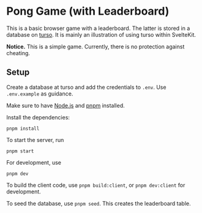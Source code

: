 # Pong Game (with Leaderboard)

This is a basic browser game with a leaderboard. The latter is stored in a database on [turso](https://turso.tech/). It is mainly an illustration of using turso within SvelteKit.

**Notice.** This is a simple game. Currently, there is no protection against cheating.

## Setup

Create a database at turso and add the credentials to `.env`. Use `.env.example` as guidance.

Make sure to have [Node.js](https://nodejs.org) and [pnpm](https://pnpm.io/) installed.

Install the dependencies:

`pnpm install`

To start the server, run

`pnpm start`

For development, use

`pnpm dev`

To build the client code, use `pnpm build:client`, or `pnpm dev:client` for development.

To seed the database, use `pnpm seed`. This creates the leaderboard table.

